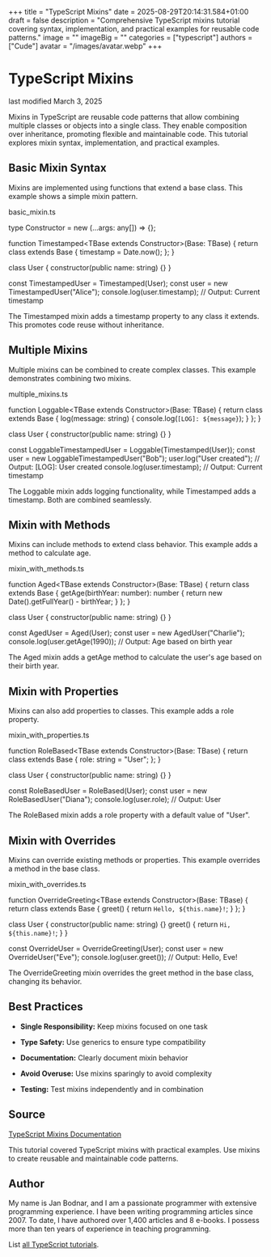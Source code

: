 +++
title = "TypeScript Mixins"
date = 2025-08-29T20:14:31.584+01:00
draft = false
description = "Comprehensive TypeScript mixins tutorial covering syntax, implementation, and practical examples for reusable code patterns."
image = ""
imageBig = ""
categories = ["typescript"]
authors = ["Cude"]
avatar = "/images/avatar.webp"
+++

# TypeScript Mixins

last modified March 3, 2025

Mixins in TypeScript are reusable code patterns that allow combining multiple 
classes or objects into a single class. They enable composition over inheritance,
promoting flexible and maintainable code. This tutorial explores mixin syntax,
implementation, and practical examples.

## Basic Mixin Syntax

Mixins are implemented using functions that extend a base class. This example 
shows a simple mixin pattern.

basic_mixin.ts
  

type Constructor = new (...args: any[]) =&gt; {};

function Timestamped&lt;TBase extends Constructor&gt;(Base: TBase) {
    return class extends Base {
        timestamp = Date.now();
    };
}

class User {
    constructor(public name: string) {}
}

const TimestampedUser = Timestamped(User);
const user = new TimestampedUser("Alice");
console.log(user.timestamp);  // Output: Current timestamp

The Timestamped mixin adds a timestamp property to 
any class it extends. This promotes code reuse without inheritance.

## Multiple Mixins

Multiple mixins can be combined to create complex classes. This example 
demonstrates combining two mixins.

multiple_mixins.ts
  

function Loggable&lt;TBase extends Constructor&gt;(Base: TBase) {
    return class extends Base {
        log(message: string) {
            console.log(`[LOG]: ${message}`);
        }
    };
}

class User {
    constructor(public name: string) {}
}

const LoggableTimestampedUser = Loggable(Timestamped(User));
const user = new LoggableTimestampedUser("Bob");
user.log("User created");  // Output: [LOG]: User created
console.log(user.timestamp);  // Output: Current timestamp

The Loggable mixin adds logging functionality, while 
Timestamped adds a timestamp. Both are combined seamlessly.

## Mixin with Methods

Mixins can include methods to extend class behavior. This example adds a method 
to calculate age.

mixin_with_methods.ts
  

function Aged&lt;TBase extends Constructor&gt;(Base: TBase) {
    return class extends Base {
        getAge(birthYear: number): number {
            return new Date().getFullYear() - birthYear;
        }
    };
}

class User {
    constructor(public name: string) {}
}

const AgedUser = Aged(User);
const user = new AgedUser("Charlie");
console.log(user.getAge(1990));  // Output: Age based on birth year

The Aged mixin adds a getAge method to calculate 
the user's age based on their birth year.

## Mixin with Properties

Mixins can also add properties to classes. This example adds a role 
property.

mixin_with_properties.ts
  

function RoleBased&lt;TBase extends Constructor&gt;(Base: TBase) {
    return class extends Base {
        role: string = "User";
    };
}

class User {
    constructor(public name: string) {}
}

const RoleBasedUser = RoleBased(User);
const user = new RoleBasedUser("Diana");
console.log(user.role);  // Output: User

The RoleBased mixin adds a role property with a 
default value of "User".

## Mixin with Overrides

Mixins can override existing methods or properties. This example overrides a 
method in the base class.

mixin_with_overrides.ts
  

function OverrideGreeting&lt;TBase extends Constructor&gt;(Base: TBase) {
    return class extends Base {
        greet() {
            return `Hello, ${this.name}!`;
        }
    };
}

class User {
    constructor(public name: string) {}
    greet() {
        return `Hi, ${this.name}!`;
    }
}

const OverrideUser = OverrideGreeting(User);
const user = new OverrideUser("Eve");
console.log(user.greet());  // Output: Hello, Eve!

The OverrideGreeting mixin overrides the greet method 
in the base class, changing its behavior.

## Best Practices

- **Single Responsibility:** Keep mixins focused on one task

- **Type Safety:** Use generics to ensure type compatibility

- **Documentation:** Clearly document mixin behavior

- **Avoid Overuse:** Use mixins sparingly to avoid complexity

- **Testing:** Test mixins independently and in combination

## Source

[TypeScript Mixins Documentation](https://www.typescriptlang.org/docs/handbook/mixins.html)

This tutorial covered TypeScript mixins with practical examples. Use mixins to 
create reusable and maintainable code patterns.

## Author

My name is Jan Bodnar, and I am a passionate programmer with extensive
programming experience. I have been writing programming articles since 2007.
To date, I have authored over 1,400 articles and 8 e-books. I possess more
than ten years of experience in teaching programming.

List [all TypeScript tutorials](/all/#typescript).